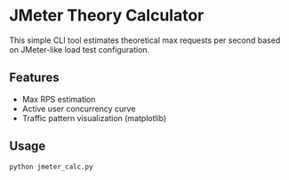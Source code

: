 # JMeter Theory Calculator

This simple CLI tool estimates theoretical max requests per second based on JMeter-like load test configuration.

## Features
- Max RPS estimation
- Active user concurrency curve
- Traffic pattern visualization (matplotlib)

## Usage
```bash
python jmeter_calc.py
